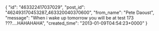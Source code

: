  {
   "id": "463322417037029",
   "post_id": "462493170453287_463320040370600",
   "from_name": "Pete Daoust",
   "message": "When i wake up tomorrow you will be at test 173 ???....HAHAHAHA",
   "created_time": "2013-01-09T04:54:23+0000"
 }
